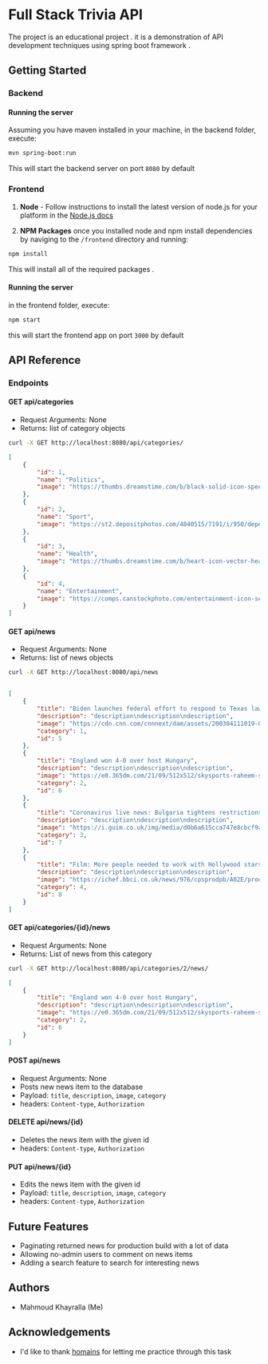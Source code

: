 #  Full Stack Trivia API 

The project is an educational project .
it is a demonstration of API development techniques using spring boot framework .


## Getting Started

### Backend


#### Running the server

Assuming you have maven installed in your machine, in the backend folder, execute:

```bash
mvn spring-boot:run
```

This will start the backend server on port `8080` by default


### Frontend

1. **Node** - Follow instructions to install the latest version of node.js for your platform in the [Node.js docs](https://docs.npmjs.com/downloading-and-installing-node-js-and-npm)





2. **NPM Packages** once you installed node and npm install dependencies by naviging to the `/frontend` directory and running:
```bash
npm install
```
This will install all of the required packages .

#### Running the server

in the frontend folder, execute:

```bash
npm start
```
this will start the frontend app on port `3000` by default

## API Reference
### Endpoints

#### GET api/categories
- Request Arguments: None
- Returns: list of category objects 
```bash
curl -X GET http://localhost:8080/api/categories/
```

```json
[
    {
        "id": 1,
        "name": "Politics",
        "image": "https://thumbs.dreamstime.com/b/black-solid-icon-speech-politics-leader-black-solid-icon-speech-politician-logo-politics-leader-146772569.jpg"
    },
    {
        "id": 2,
        "name": "Sport",
        "image": "https://st2.depositphotos.com/4840515/7191/i/950/depositphotos_71918941-stock-photo-silhouettes-figures-of-athletes.jpg"
    },
    {
        "id": 3,
        "name": "Health",
        "image": "https://thumbs.dreamstime.com/b/heart-icon-vector-health-perfect-love-symbol-emblem-isolated-white-background-shadow-flat-style-graphic-web-design-127436803.jpg"
    },
    {
        "id": 4,
        "name": "Entertainment",
        "image": "https://comps.canstockphoto.com/entertainment-icon-set-image_csp52190573.jpg"
    }
]

```


#### GET api/news
- Request Arguments: None
- Returns: list of news objects
 
```bash
curl -X GET http://localhost:8080/api/news
```

```json

[
    {
        "title": "Biden launches federal effort to respond to Texas law as he faces pressure to protect abortion",
        "description": "description\ndescription\ndescription",
        "image": "https://cdn.cnn.com/cnnnext/dam/assets/200304111019-01-abortion-protests-supreme-court-medium-plus-169.jpg",
        "category": 1,
        "id": 5
    },
    {
        "title": "England won 4-0 over host Hungary",
        "description": "description\ndescription\ndescription",
        "image": "https://e0.365dm.com/21/09/512x512/skysports-raheem-sterling-england_5499010.jpg",
        "category": 2,
        "id": 6
    },
    {
        "title": "Coronavirus live news: Bulgaria tightens restrictions ahead of expected surge; further 178 UK deaths reported — as it happened",
        "description": "description\ndescription\ndescription",
        "image": "https://i.guim.co.uk/img/media/d0b6a615cca747e8cbcf9acb7bfcafd9a1143943/0_350_5343_3205/master/5343.jpg?width=620&quality=85&auto=format&fit=max&s=674796953dacebf28c607f5280a7a0a7",
        "category": 3,
        "id": 7
    },
    {
        "title": "Film: More people needed to work with Hollywood stars",
        "description": "description\ndescription\ndescription",
        "image": "https://ichef.bbci.co.uk/news/976/cpsprodpb/A02E/production/_120360014_gavinandstacey.jpg",
        "category": 4,
        "id": 8
    }
]

```

#### GET api/categories/{id}/news
- Request Arguments: None
- Returns: List of news from this category

```bash
curl -X GET http://localhost:8080/api/categories/2/news/
```

```json
[
    {
        "title": "England won 4-0 over host Hungary",
        "description": "description\ndescription\ndescription",
        "image": "https://e0.365dm.com/21/09/512x512/skysports-raheem-sterling-england_5499010.jpg",
        "category": 2,
        "id": 6
    }
]
```

#### POST api/news
- Request Arguments: None
- Posts new news item to the database
- Payload: `title`, `description`, `image`, `category`
- headers: `Content-type`, `Authorization`



#### DELETE api/news/{id}
- Deletes the news item with the given id
- headers: `Content-type`, `Authorization`

#### PUT api/news/{id}
- Edits the news item with the given id
- Payload: `title`, `description`, `image`, `category`
- headers: `Content-type`, `Authorization`

## Future Features
- Paginating returned news for production build with a lot of data
- Allowing no-admin users to comment on news items
- Adding a search feature to search for interesting news


## Authors
- Mahmoud Khayralla (Me)


## Acknowledgements
- I'd like to thank [homains](https://www.homains.com/) for letting me practice through this task

